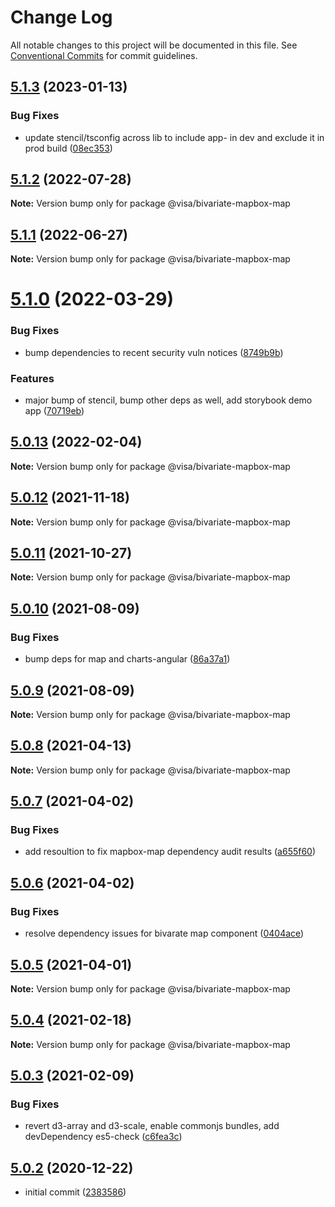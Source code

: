 # Change Log

All notable changes to this project will be documented in this file.
See [Conventional Commits](https://conventionalcommits.org) for commit guidelines.

## [5.1.3](https://github.com/visa/visa-chart-components/compare/@visa/bivariate-mapbox-map@5.1.2...@visa/bivariate-mapbox-map@5.1.3) (2023-01-13)

### Bug Fixes

- update stencil/tsconfig across lib to include app- in dev and exclude it in prod build ([08ec353](https://github.com/visa/visa-chart-components/commit/08ec35339ca384994333305c82f061b0e800262b))

## [5.1.2](https://github.com/visa/visa-chart-components/compare/@visa/bivariate-mapbox-map@5.1.1...@visa/bivariate-mapbox-map@5.1.2) (2022-07-28)

**Note:** Version bump only for package @visa/bivariate-mapbox-map

## [5.1.1](https://github.com/visa/visa-chart-components/compare/@visa/bivariate-mapbox-map@5.1.0...@visa/bivariate-mapbox-map@5.1.1) (2022-06-27)

**Note:** Version bump only for package @visa/bivariate-mapbox-map

# [5.1.0](https://github.com/visa/visa-chart-components/compare/@visa/bivariate-mapbox-map@5.0.13...@visa/bivariate-mapbox-map@5.1.0) (2022-03-29)

### Bug Fixes

- bump dependencies to recent security vuln notices ([8749b9b](https://github.com/visa/visa-chart-components/commit/8749b9b11aeba92ecf39fc36251cdcb8844a7a46))

### Features

- major bump of stencil, bump other deps as well, add storybook demo app ([70719eb](https://github.com/visa/visa-chart-components/commit/70719ebc7fa59dc169bcc7fea62b238bcfab6418))

## [5.0.13](https://github.com/visa/visa-chart-components/compare/@visa/bivariate-mapbox-map@5.0.12...@visa/bivariate-mapbox-map@5.0.13) (2022-02-04)

**Note:** Version bump only for package @visa/bivariate-mapbox-map

## [5.0.12](https://github.com/visa/visa-chart-components/compare/@visa/bivariate-mapbox-map@5.0.11...@visa/bivariate-mapbox-map@5.0.12) (2021-11-18)

**Note:** Version bump only for package @visa/bivariate-mapbox-map

## [5.0.11](https://github.com/visa/visa-chart-components/compare/@visa/bivariate-mapbox-map@5.0.10...@visa/bivariate-mapbox-map@5.0.11) (2021-10-27)

**Note:** Version bump only for package @visa/bivariate-mapbox-map

## [5.0.10](https://github.com/visa/visa-chart-components/compare/@visa/bivariate-mapbox-map@5.0.9...@visa/bivariate-mapbox-map@5.0.10) (2021-08-09)

### Bug Fixes

- bump deps for map and charts-angular ([86a37a1](https://github.com/visa/visa-chart-components/commit/86a37a108f45b581e983a23e7a954c635fb3ced9))

## [5.0.9](https://github.com/visa/visa-chart-components/compare/@visa/bivariate-mapbox-map@5.0.8...@visa/bivariate-mapbox-map@5.0.9) (2021-08-09)

**Note:** Version bump only for package @visa/bivariate-mapbox-map

## [5.0.8](https://github.com/visa/visa-chart-components/compare/@visa/bivariate-mapbox-map@5.0.7...@visa/bivariate-mapbox-map@5.0.8) (2021-04-13)

**Note:** Version bump only for package @visa/bivariate-mapbox-map

## [5.0.7](https://github.com/visa/visa-chart-components/compare/@visa/bivariate-mapbox-map@5.0.6...@visa/bivariate-mapbox-map@5.0.7) (2021-04-02)

### Bug Fixes

- add resoultion to fix mapbox-map dependency audit results ([a655f60](https://github.com/visa/visa-chart-components/commit/a655f60c5b4d87f02d8ff85d524853268325eb7b))

## [5.0.6](https://github.com/visa/visa-chart-components/compare/@visa/bivariate-mapbox-map@5.0.5...@visa/bivariate-mapbox-map@5.0.6) (2021-04-02)

### Bug Fixes

- resolve dependency issues for bivarate map component ([0404ace](https://github.com/visa/visa-chart-components/commit/0404ace440fa7b1b607ff99cf2fd33568ffaea07))

## [5.0.5](https://github.com/visa/visa-chart-components/compare/@visa/bivariate-mapbox-map@5.0.3...@visa/bivariate-mapbox-map@5.0.5) (2021-04-01)

**Note:** Version bump only for package @visa/bivariate-mapbox-map

## [5.0.4](https://github.com/visa/visa-chart-components/compare/@visa/bivariate-mapbox-map@5.0.3...@visa/bivariate-mapbox-map@5.0.4) (2021-02-18)

**Note:** Version bump only for package @visa/bivariate-mapbox-map

## [5.0.3](https://github.com/visa/visa-chart-components/compare/@visa/bivariate-mapbox-map@5.0.2...@visa/bivariate-mapbox-map@5.0.3) (2021-02-09)

### Bug Fixes

- revert d3-array and d3-scale, enable commonjs bundles, add devDependency es5-check ([c6fea3c](https://github.com/visa/visa-chart-components/commit/c6fea3c601dfc4650b52996721ead03a1b363e2b))

## [5.0.2](https://github.com/visa/visa-chart-components/tree/%40visa/bivariate-mapbox-map%405.0.2) (2020-12-22)

- initial commit ([2383586](https://github.com/visa/visa-chart-components/commit/238358698bb59b8f20f424eeedc7235f51e02037))
